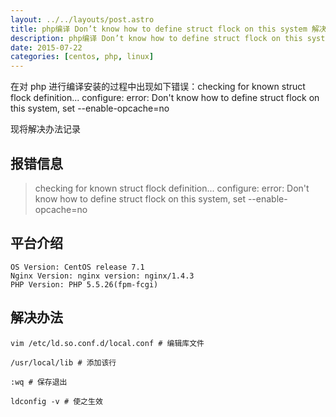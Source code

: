 ```yaml
---
layout: ../../layouts/post.astro
title: php编译 Don’t know how to define struct flock on this system 解决办法
description: php编译 Don’t know how to define struct flock on this system 解决办法
date: 2015-07-22
categories: [centos, php, linux]
---
```


在对 php 进行编译安装的过程中出现如下错误：checking for known struct flock definition... configure: error: Don't know how to define struct flock on this system, set --enable-opcache=no

现将解决办法记录

## 报错信息

>checking for known struct flock definition... configure: error: Don't know how to define struct flock on this system, set --enable-opcache=no

## 平台介绍

```shell
OS Version: CentOS release 7.1
Nginx Version: nginx version: nginx/1.4.3
PHP Version: PHP 5.5.26(fpm-fcgi)
```

## 解决办法

```shell
vim /etc/ld.so.conf.d/local.conf # 编辑库文件

/usr/local/lib # 添加该行

:wq # 保存退出

ldconfig -v # 使之生效
```

